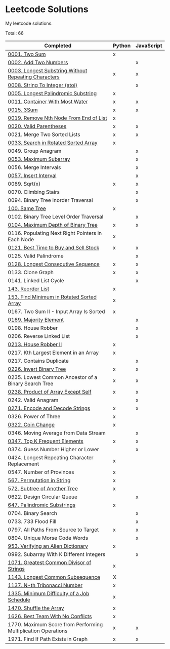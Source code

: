 # Leetcode Solutions

My leetcode solutions.

Total: 66

| Completed                                                                                                                             | Python | JavaScript |
| ------------------------------------------------------------------------------------------------------------------------------------- | ------ | ---------- |
| [0001. Two Sum](https://leetcode.com/problems/two-sum/)                                                                               | x      |            |
| [0002. Add Two Numbers](https://leetcode.com/problems/add-two-numbers/)                                                               |        | x          |
| [0003. Longest Substring Without Repeating Characters](https://leetcode.com/problems/longest-substring-without-repeating-characters/) | x      | x          |
| [0008. String To Integer (atoi)](https://leetcode.com/problems/string-to-integer-atoi/)                                               |        | x          |
| [0005. Longest Palindromic Substring](https://leetcode.com/problems/longest-palindromic-substring/)                                   | x      |            |
| [0011. Container With Most Water](https://leetcode.com/problems/container-with-most-water/)                                           | x      | x          |
| [0015. 3Sum](https://leetcode.com/problems/3sum/)                                                                                     | x      | x          |
| [0019. Remove Nth Node From End of List](https://leetcode.com/problems/remove-nth-node-from-end-of-list/)                             | x      |            |
| [0020. Valid Parentheses](https://leetcode.com/problems/valid-parentheses/)                                                           | x      | x          |
| 0021. Merge Two Sorted Lists                                                                                                          | x      | x          |
| [0033. Search in Rotated Sorted Array](https://leetcode.com/problems/search-in-rotated-sorted-array/)                                 | x      |            |
| 0049. Group Anagram                                                                                                                   |        | x          |
| [0053. Maximum Subarray](https://leetcode.com/problems/maximum-subarray/)                                                             |        | x          |
| 0056. Merge Intervals                                                                                                                 |        | x          |
| [0057. Insert Interval](https://leetcode.com/problems/insert-interval/)                                                               |        | x          |
| 0069. Sqrt(x)                                                                                                                         | x      | x          |
| 0070. Climbing Stairs                                                                                                                 |        | x          |
| 0094. Binary Tree Inorder Traversal                                                                                                   |        | x          |
| [100. Same Tree](https://leetcode.com/problems/same-tree/)                                                                            | x      |            |
| 0102. Binary Tree Level Order Traversal                                                                                               |        | x          |
| [0104. Maximum Depth of Binary Tree](https://leetcode.com/problems/maximum-depth-of-binary-tree/)                                     | x      | x          |
| 0116. Populating Next Right Pointers in Each Node                                                                                     | x      |            |
| [0121. Best Time to Buy and Sell Stock](https://leetcode.com/problems/best-time-to-buy-and-sell-stock/)                               | x      | x          |
| 0125. Valid Palindrome                                                                                                                |        | x          |
| [0128. Longest Consecutive Sequence](https://leetcode.com/problems/longest-consecutive-sequence/)                                     | x      | x          |
| 0133. Clone Graph                                                                                                                     | x      | x          |
| 0141. Linked List Cycle                                                                                                               |        | x          |
| [143. Reorder List](https://leetcode.com/problems/reorder-list/)                                                                      | x      |            |
| [153. Find Minimum in Rotated Sorted Array](https://leetcode.com/problems/find-minimum-in-rotated-sorted-array/)                      | x      |            |
| 0167. Two Sum II - Input Array Is Sorted                                                                                              | x      |            |
| [0169. Majority Element](https://leetcode.com/problems/majority-element/)                                                             |        | x          |
| 0198. House Robber                                                                                                                    |        | x          |
| 0206. Reverse Linked List                                                                                                             |        | x          |
| [0213. House Robber II](https://leetcode.com/problems/house-robber-ii/)                                                               | x      |            |
| 0217. Kth Largest Element in an Array                                                                                                 | x      |            |
| 0217. Contains Duplicate                                                                                                              |        | x          |
| [0226. Invert Binary Tree](https://leetcode.com/problems/invert-binary-tree/)                                                         | x      | x          |
| 0235. Lowest Common Ancestor of a Binary Search Tree                                                                                  | x      | x          |
| [0238. Product of Array Except Self](https://leetcode.com/problems/product-of-array-except-self/)                                     | x      | x          |
| 0242. Valid Anagram                                                                                                                   |        | x          |
| [0271. Encode and Decode Strings](https://leetcode.com/problems/encode-and-decode-strings/)                                           | x      | x          |
| 0326. Power of Three                                                                                                                  | x      |            |
| [0322. Coin Change](https://leetcode.com/problems/coin-change)                                                                        | x      |            |
| 0346. Moving Average from Data Stream                                                                                                 |        | x          |
| [0347. Top K Frequent Elements](https://leetcode.com/problems/top-k-frequent-elements/)                                               | x      | x          |
| 0374. Guess Number Higher or Lower                                                                                                    |        | x          |
| 0424. Longest Repeating Character Replacement                                                                                         | x      |            |
| 0547. Number of Provinces                                                                                                             | x      |            |
| [567. Permutation in String](https://leetcode.com/problems/permutation-in-string/)                                                    | x      |            |
| [572. Subtree of Another Tree](https://leetcode.com/problems/subtree-of-another-tree/)                                                | x      |            |
| 0622. Design Circular Queue                                                                                                           |        | x          |
| [647. Palindromic Substrings](https://leetcode.com/problems/palindromic-substrings/)                                                  | x      |            |
| 0704. Binary Search                                                                                                                   |        | x          |
| 0733. 733 Flood Fill                                                                                                                  |        | x          |
| 0797. All Paths From Source to Target                                                                                                 | x      | x          |
| 0804. Unique Morse Code Words                                                                                                         |        | x          |
| [953. Verifying an Alien Dictionary](https://leetcode.com/problems/verifying-an-alien-dictionary/)                                    | x      |            |
| 0992. Subarray With K Different Integers                                                                                              |        | x          |
| [1071. Greatest Common Divisor of Strings](https://leetcode.com/problems/greatest-common-divisor-of-strings/)                         | x      |            |
| [1143. Longest Common Subsequence](https://leetcode.com/problems/longest-common-subsequence/)                                         | X      |            |
| [1137. N-th Tribonacci Number](https://leetcode.com/problems/n-th-tribonacci-number/)                                                 | x      |            |
| [1335. Minimum Difficulty of a Job Schedule](https://leetcode.com/problems/minimum-difficulty-of-a-job-schedule/)                     | x      |            |
| [1470. Shuffle the Array](https://leetcode.com/problems/shuffle-the-array/)                                                           | x      |            |
| [1626. Best Team With No Conflicts](https://leetcode.com/problems/best-team-with-no-conflicts/)                                       | x      |            |
| 1770. Maximum Score from Performing Multiplication Operations                                                                         | x      | x          |
| 1971. Find If Path Exists in Graph                                                                                                    | x      | x          |
